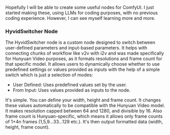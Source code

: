 Hopefully I will be able to create some useful nodes for ComfyUI. I just started making these, using LLMs for coding purposes, with no previous coding experience. However, I can see myself learning more and more. 

### HyvidSwitcher Node

The HyvidSwitcher node is a custom node designed to switch between user-defined parameters and input-based parameters. It helps with connecting chunks of workflow like v2v with i2v and was made specifically for Hunyuan Video purposes, as it formats resolutions and frame count for that specific model. It allows users to dynamically choose whether to use predefined settings or values provided as inputs with the help of a simple switch which is just a selection of modes:
- User Defined: Uses predefined values set by the user.
- From Input: Uses values provided as inputs to the node.

It's simple. You can define your width, height and frame count. It changes these values automatically to be compatible with the Hunyuan Video model. It makes resolution capped between 64 and 1280, and divisible by 16. Also frame count is Hunyuan-specific, which means it allows only frame counts of 1+4n frames (1,5,9...33...129 etc.). It's then output formatted data (width, height, frame count). 
